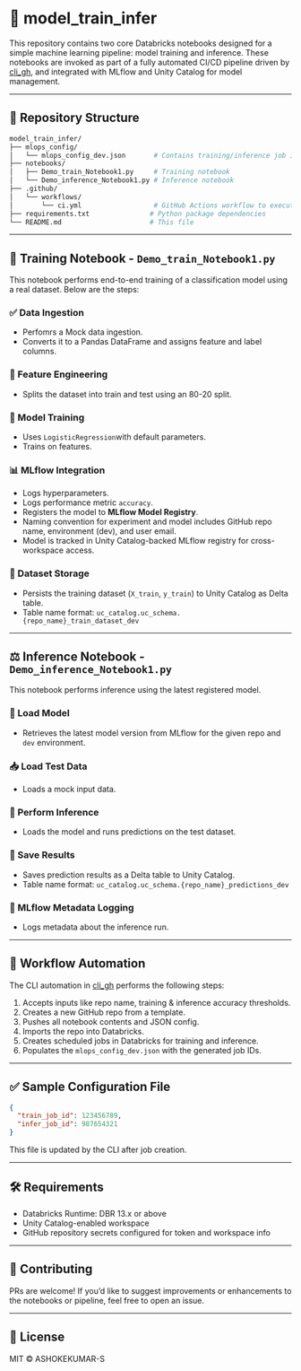 # 🧠 model_train_infer

This repository contains two core Databricks notebooks designed for a simple machine learning pipeline: model training and inference. These notebooks are invoked as part of a fully automated CI/CD pipeline driven by [cli_gh](https://github.com/ASHOKEKUMAR-S/cli_gh), and integrated with MLflow and Unity Catalog for model management.

---

## 📂 Repository Structure

```bash
model_train_infer/
├── mlops_config/
│   └── mlops_config_dev.json       # Contains training/inference job IDs populated by CLI automation
├── notebooks/
│   ├── Demo_train_Notebook1.py     # Training notebook
│   └── Demo_inference_Notebook1.py # Inference notebook
├── .github/
│   └── workflows/
│       └── ci.yml                  # GitHub Actions workflow to execute training/inference
├── requirements.txt               # Python package dependencies
└── README.md                      # This file
```

---

## 📘 Training Notebook - `Demo_train_Notebook1.py`

This notebook performs end-to-end training of a classification model using a real dataset. Below are the steps:

### ✅ Data Ingestion
- Perfomrs a Mock data ingestion.
- Converts it to a Pandas DataFrame and assigns feature and label columns.

### 🧪 Feature Engineering
- Splits the dataset into train and test using an 80-20 split.

### 🧠 Model Training
- Uses `LogisticRegression`with default parameters.
- Trains on features.

### 📊 MLflow Integration
- Logs hyperparameters.
- Logs performance metric `accuracy`.
- Registers the model to **MLflow Model Registry**.
- Naming convention for experiment and model includes GitHub repo name, environment (dev), and user email.
- Model is tracked in Unity Catalog-backed MLflow registry for cross-workspace access.

### 💾 Dataset Storage
- Persists the training dataset (`X_train`, `y_train`) to Unity Catalog as Delta table.
- Table name format: `uc_catalog.uc_schema.{repo_name}_train_dataset_dev`

---

## ⚖️ Inference Notebook - `Demo_inference_Notebook1.py`

This notebook performs inference using the latest registered model.

### 🔄 Load Model
- Retrieves the latest model version from MLflow for the given repo and `dev` environment.

### 📥 Load Test Data
- Loads a mock input data.

### 🔮 Perform Inference
- Loads the model and runs predictions on the test dataset.

### 📁 Save Results
- Saves prediction results as a Delta table to Unity Catalog.
- Table name format: `uc_catalog.uc_schema.{repo_name}_predictions_dev`

### 📌 MLflow Metadata Logging
- Logs metadata about the inference run.
---

## 🤖 Workflow Automation

The CLI automation in [cli_gh](https://github.com/ASHOKEKUMAR-S/cli_gh) performs the following steps:

1. Accepts inputs like repo name, training & inference accuracy thresholds.
2. Creates a new GitHub repo from a template.
3. Pushes all notebook contents and JSON config.
4. Imports the repo into Databricks.
5. Creates scheduled jobs in Databricks for training and inference.
6. Populates the `mlops_config_dev.json` with the generated job IDs.

---

## ✅ Sample Configuration File

```json
{
  "train_job_id": 123456789,
  "infer_job_id": 987654321
}
```

This file is updated by the CLI after job creation.

---

## 🛠️ Requirements

- Databricks Runtime: DBR 13.x or above
- Unity Catalog-enabled workspace
- GitHub repository secrets configured for token and workspace info

---

## 🙌 Contributing

PRs are welcome! If you’d like to suggest improvements or enhancements to the notebooks or pipeline, feel free to open an issue.

---

## 📄 License

MIT © ASHOKEKUMAR-S

